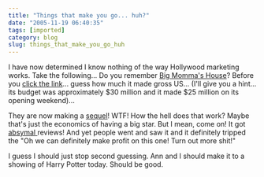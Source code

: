 ```yaml
---
title: "Things that make you go... huh?"
date: "2005-11-19 06:40:35"
tags: [imported]
category: blog
slug: things_that_make_you_go_huh
---
```


I have now determined I know nothing of the way Hollywood marketing works. Take the following... Do you remember <a href="http://www.imdb.com/title/tt0208003/">Big Momma's House</a>? Before you <a href="http://www.imdb.com/title/tt0208003/business">click the link</a>... guess how much it made gross US... (I'll give you a hint... its budget was approximately $30 million and it made $25 million on its opening weekend)...

They are now making a <a href="http://www.imdb.com/title/tt0421729/">sequel</a>! WTF! How the hell does that work? Maybe that's just the economics of having a big star. But I mean, come on! It got <a href="http://www.rottentomatoes.com/m/big_mommas_house/">absymal </a>reviews! And yet people went and saw it and it definitely tripped the "Oh we can definitely make profit on this one! Turn out more shit!"

I guess I should just stop second guessing. Ann and I should make it to a showing of Harry Potter today. Should be good.
